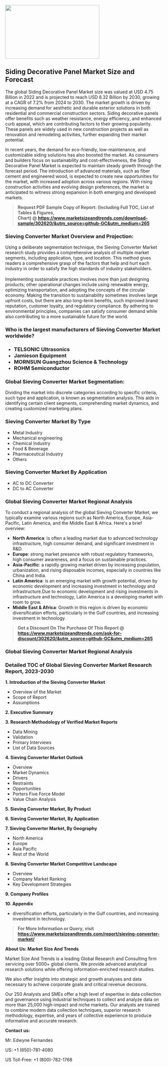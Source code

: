 <p><img class="alignnone size-medium wp-image-20088" src="https://ffe5etoiles.com/wp-content/uploads/2024/12/MST1-300x171.png" alt="" width="300" height="171" /></p><h2>Siding Decorative Panel Market Size and Forecast</h2><p>The global Siding Decorative Panel Market size was valued at USD 4.75 Billion in 2022 and is projected to reach USD 8.32 Billion by 2030, growing at a CAGR of 7.2% from 2024 to 2030. The market growth is driven by increasing demand for aesthetic and durable exterior solutions in both residential and commercial construction sectors. Siding decorative panels offer benefits such as weather resistance, energy efficiency, and enhanced curb appeal, which are contributing factors to their growing popularity. These panels are widely used in new construction projects as well as renovation and remodeling activities, further expanding their market potential.</p><p>In recent years, the demand for eco-friendly, low-maintenance, and customizable siding solutions has also boosted the market. As consumers and builders focus on sustainability and cost-effectiveness, the Siding Decorative Panel Market is expected to maintain steady growth through the forecast period. The introduction of advanced materials, such as fiber cement and engineered wood, is expected to create new opportunities for the market, with increased adoption across various regions. With rising construction activities and evolving design preferences, the market is anticipated to witness strong expansion in both emerging and developed markets.</p></p><blockquote id="" class=""><strong>Request PDF Sample Copy of Report: (Including Full TOC, List of Tables &amp; Figures, Chart)&nbsp;@&nbsp;<strong><a href="https://www.marketsizeandtrends.com/download-sample/302620/&utm_source=github-GC&utm_medium=265" target="_blank">https://www.marketsizeandtrends.com/download-sample/302620/&utm_source=github-GC&utm_medium=265</a></strong></strong></blockquote><h3 id="" class="">Sieving Converter Market&nbsp;Overview and Projection:</h3><p id="" class="">Using a deliberate segmentation technique, the Sieving Converter Market research study provides a comprehensive analysis of multiple market segments, including application, type, and location. This method gives readers a comprehensive grasp of the factors that help and hurt each industry in order to satisfy the high standards of industry stakeholders. <br /> <br />Implementing sustainable practices involves more than just designing products; other operational changes include using renewable energy, optimizing transportation, and adopting the concepts of the circular economy. Making the transition to sustainability sometimes involves large upfront costs, but there are also long-term benefits, such improved brand reputation, customer loyalty, and regulatory compliance. By adhering to environmental principles, companies can satisfy consumer demand while also contributing to a more sustainable future for the world.</p><h3 id="" class="">Who is the largest manufacturers of&nbsp;Sieving Converter Market worldwide?</h3><h3 class=""><p><ul><li>TELSONIC Ultrasonics </li><li> Jamieson Equipment </li><li> MORNSUN Guangzhou Science & Technology </li><li> ROHM Semiconductor</li></ul></p></h3><h3 id="" class="">Global&nbsp;Sieving Converter Market Segmentation:</h3><p id="" class="">Dividing the market into discrete categories according to specific criteria, such type and application, is known as segmentation analysis. This aids in identifying certain client segments, comprehending market dynamics, and creating customized marketing plans.</p><h3 id="" class="">Sieving Converter Market&nbsp;By Type</h3><p><p><ul><li>Metal Industry</li><li> Mechanical engineering</li><li> Chemical Industry</li><li> Food & Beverage</li><li> Pharmaceutical Industry</li><li> Others</p></li></ul></p></p><h3 id="" class="">Sieving Converter Market&nbsp;By Application</h3><p class=""><p><ul><li>AC to DC Converter</li><li> DC to AC Converter</li></ul></p></p><h3 id="" class="">Global Sieving Converter Market Regional Analysis</h3><p id="" class="">To conduct a regional analysis of the global Sieving Converter Market, we typically examine various regions such as North America, Europe, Asia-Pacific, Latin America, and the Middle East &amp; Africa. Here's a brief overview:</p><ul><li><strong>North America</strong>: is often a leading market due to advanced technology infrastructure, high consumer demand, and significant investment in R&amp;D.</li><li><strong>Europe</strong>: strong market presence with robust regulatory frameworks, high consumer awareness, and a focus on sustainable practices.</li><li><strong>Asia-Pacific</strong>: a rapidly growing market driven by increasing population, urbanization, and rising disposable incomes, especially in countries like China and India.</li><li><strong>Latin America</strong>: is an emerging market with growth potential, driven by economic development and increasing investment in technology and infrastructure.Due to economic development and rising investments in infrastructure and technology, Latin America is a developing market with room to grow.</li><li><strong>Middle East &amp; Africa</strong>: Growth in this region is driven by economic diversification efforts, particularly in the Gulf countries, and increasing investment in technology.</li></ul><blockquote id="" class=""><strong>Get a Discount On The Purchase Of This Report @ <strong><a href="https://www.marketsizeandtrends.com/ask-for-discount/302620/&utm_source=github-GC&utm_medium=265" target="_blank">https://www.marketsizeandtrends.com/ask-for-discount/302620/&utm_source=github-GC&utm_medium=265</a></strong></strong></blockquote><h3 id="" class="">Global Sieving Converter Market Regional Analysis</h3><h3 id="" class="">Detailed TOC of Global Sieving Converter Market Research Report, 2023-2030</h3><p id="" class=""><strong>1. Introduction of the Sieving Converter Market</strong></p><ul><li>Overview of the Market</li><li>Scope of Report</li><li>Assumptions</li></ul><p id="" class=""><strong>2. Executive Summary</strong></p><p id="" class=""><strong>3. Research Methodology of Verified Market Reports</strong></p><ul><li>Data Mining</li><li>Validation</li><li>Primary Interviews</li><li>List of Data Sources</li></ul><p id="" class=""><strong>4. Sieving Converter Market Outlook</strong></p><ul><li>Overview</li><li>Market Dynamics</li><li>Drivers</li><li>Restraints</li><li>Opportunities</li><li>Porters Five Force Model</li><li>Value Chain Analysis</li></ul><p id="" class=""><strong>5. Sieving Converter Market, By Product</strong></p><p id="" class=""><strong>6. Sieving Converter Market, By Application</strong></p><p id="" class=""><strong>7. Sieving Converter Market, By Geography</strong></p><ul><li>North America</li><li>Europe</li><li>Asia Pacific</li><li>Rest of the World</li></ul><p id="" class=""><strong>8. Sieving Converter Market Competitive Landscape</strong></p><ul><li>Overview</li><li>Company Market Ranking</li><li>Key Development Strategies</li></ul><p id="" class=""><strong>9. Company Profiles</strong></p><p id="" class=""><strong>10. Appendix</strong></p><ul><li>diversification efforts, particularly in the Gulf countries, and increasing investment in technology.</li></ul><blockquote id="" class=""><strong>For More Information or Query, visit <strong><strong><a href="https://www.marketsizeandtrends.com/report/sieving-converter-market/" target="_blank">https://www.marketsizeandtrends.com/report/sieving-converter-market/</a></strong></strong></strong></blockquote><p id="" class=""><strong>About Us: Market Size And Trends</strong></p><p id="" class="">Market Size And Trends is a leading Global Research and Consulting firm servicing over 5000+ global clients. We provide advanced analytical research solutions while offering information-enriched research studies.</p><p id="" class="">We also offer insights into strategic and growth analyses and data necessary to achieve corporate goals and critical revenue decisions.</p><p id="" class="">Our 250 Analysts and SMEs offer a high level of expertise in data collection and governance using industrial techniques to collect and analyze data on more than 25,000 high-impact and niche markets. Our analysts are trained to combine modern data collection techniques, superior research methodology, expertise, and years of collective experience to produce informative and accurate research.</p><p id="" class=""><strong>Contact us:</strong></p><p id="" class="">Mr. Edwyne Fernandes</p><p id="" class="">US: +1 (650)-781-4080</p><p id="" class="">US Toll-Free: +1 (800)-782-1768</p>
